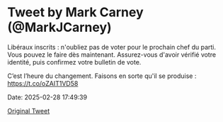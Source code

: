 # Tweet by Mark Carney (@MarkJCarney)

Libéraux inscrits : n'oubliez pas de voter pour le prochain chef du parti. Vous pouvez le faire dès maintenant. Assurez-vous d'avoir vérifié votre identité, puis confirmez votre bulletin de vote.

C’est l’heure du changement. Faisons en sorte qu'il se produise : https://t.co/oZAIT1VD58

Date: 2025-02-28 17:49:39

[Original Tweet](https://x.com/MarkJCarney/status/1895531825327419743)
